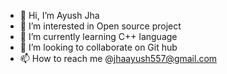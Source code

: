 - 👋 Hi, I’m Ayush Jha
- 👀 I’m interested in Open source project
- 🌱 I’m currently learning C++ language
- 💞️ I’m looking to collaborate on Git hub
- 📫 How to reach me @jhaayush557@gmail.com

<!---
jhaayush03/jhaayush03 is a ✨ special ✨ repository because its `README.md` (this file) appears on your GitHub profile.
You can click the Preview link to take a look at your changes.
--->
